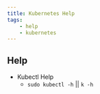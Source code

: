 ```yaml
---
title: Kubernetes Help
tags:
	- help
	- kubernetes
---
```

## Help

- Kubectl Help
  - `sudo kubectl -h` || `k -h`
